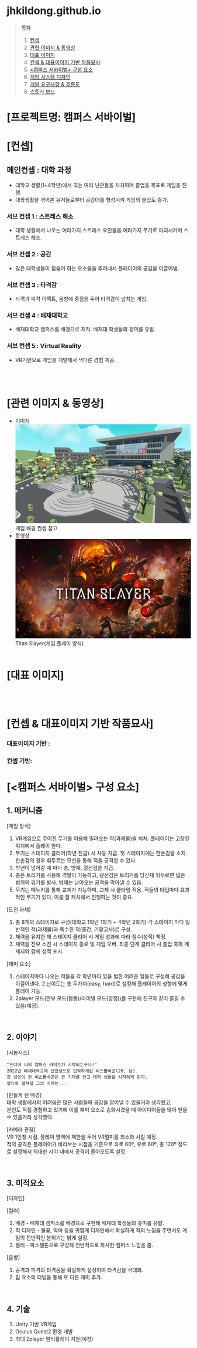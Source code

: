 # jhkildong.github.io

> __목차__
> 1. [컨셉](#concept)
> 2.	[관련 이미지 & 동영상](#img_avi)
> 3. [대표 이미지](#concept_art)
> 4. [컨셉 & 대표이미지 기반 작품묘사](#description)
> 5. [<캠퍼스 서바이벌> 구성 요소](#component)
> 6. [게임 시스템 디자인](#sys_design)
> 7. [개발 요구사항 & 흐름도](#requirements_flowchart)
> 8. [스토리 보드](#story_board)

# [프로젝트명: 캠퍼스 서바이벌]<a name = "project">

# [컨셉]<a name = "concept">

## 메인컨셉 : 대학 과정

- 대학교 생활(1~4학년)에서 겪는 여러 난관들을 처치하며 졸업을 목표로 게임을 진행.
- 대학생활을 겪어본 유저들로부터 공감대를 형성시켜 게임의 몰입도 증가.

### 서브 컨셉 1 : 스트레스 해소

- 대학 생활에서 나오는 여러가지 스트레스 요인들을 여러가지 무기로 파괴시키며 스트레스 해소.

### 서브 컨셉 2 : 공감

- 많은 대학생들이 힘들어 하는 요소들을 추려내서 플레이어의 공감을 이끌어냄.

### 서브 컨셉 3 : 타격감

- 타격과 피격 이펙트, 음향에 중점을 두어 타격감이 넘치는 게임.

### 서브 컨셉 4 : 배재대학교

- 배재대학교 캠퍼스를 배경으로 제작. 배재대 학생들의 흥미를 유발.

### 서브 컨셉 5 : Virtual Reality

- VR기반으로 게임을 개발해서 색다른 경험 제공.

<br><br>

# [관련 이미지 & 동영상]<a name = "img_avi">

- 이미지  
  <img src="./img/KU.png">
  <br>게임 배경 컨셉 참고
- 동영상
  <br>[![Titan Slayer](./img/TitanSlayer.png)](https://www.youtube.com/watch?v=2u_eTJbBGb0)
  <br>Titan Slayer(게임 플레이 방식)
<br><br>

# [대표 이미지]<a name = "concept_art">

<br><br>

# [컨셉 & 대표이미지 기반 작품묘사]<a name = "description">

### 대표이미지 기반 :

### 컨셉 기반:

# [<캠퍼스 서바이벌> 구성 요소]<a name = "component">

## 1. 메커니즘
[게임 방식]
1. VR게임으로 주어진 무기를 이용해 밀려오는 적(과제물)을 처치. 플레이어는 고정된 위치에서 플레이 한다.
2. 무기는 스테이지 클리어(학년 진급) 시 차등 지급. 첫 스테이지에는 한손검을 소지. 한손검의 경우 휘두르는 모션을 통해 적을 공격할 수 있다.
3. 학년이 넘어갈 때 마다 총, 방패, 광선검을 지급. 
4. 총은 트리거를 사용해 격발이 가능하고, 광선검은 트리거를 당긴채 휘두르면 넓은 범위의 검기를 발사. 방패는 날아오는 공격을 막아낼 수 있음.
5. 무기는 메뉴키를 통해 교체가 가능하며, 교체 시 쿨타임 적용. 적들의 타입마다 효과적인 무기가 있다. 이를 잘 캐치해서 진행하는 것이 중요.

[도전 과제]

1. 총 8개의 스테이지로 구성(대학교 1학년 1학기 ~ 4학년 2학기) 각 스테이지 마다 일반적인 적(과제물)과 특수한 적(중간, 기말고사)로 구성.
2. 체력을 유지한 채 스테이지 클리어 시 게임 성과에 따라 점수(성적) 책정.
2. 체력을 전부 소진 시 스테이지 종료 및 게임 오버. 최종 단계 클리어 시 졸업 축하 메세지와 함께 성적 표시.

[재미 요소]

1. 스테이지마다 나오는 적들을 각 학년마다 있을 법한 어려운 일들로 구성해 공감을 이끌어낸다.
2.난이도는 총 두가지(easy, hard)로 설정해 플레이어의 성향에 맞게 플레이 가능.
3. 2player 모드(깐부 모드(협동)/라이벌 모드(경쟁))를 구현해 친구와 같이 즐길 수 있음(예정).

<br>

## 2. 이야기

[시놉시스]
```
"드디어 나의 캠퍼스 라이프가 시작되는구나!"
2022년 배재대학교에 신입생으로 입학하게된 씨스뿜바군(20, 남).
갓 성인이 된 씨스뿜바군은 큰 기대를 안고 대학 생활을 시작하게 된다.
앞으로 펼쳐질 그의 미래는...
```

[만들게 된 배경]  
  대학 생활에서의 어려움은 많은 사람들의 공감을 얻어낼 수 있을거라 생각했고,<br>
  본인도 직접 경험하고 있기에 이를 재미 요소로 승화시켰을 때 아이디어들을 많이 얻을 수 있을거라 생각했다.

[카메라 관점]  
  VR 1인칭 시점. 플레이 영역에 제한을 두어 VR멀미를 최소화 시킬 예정.<br>
  적의 공격은 플레이어가 바라보는 시점을 기준으로 좌로 60º, 우로 60º, 총 120º 정도로 설정해서 최대한 시야 내에서 공격이 들어오도록 설정.

<br>

## 3. 미적요소

[디자인]

[컬러]  
1. 배경 - 배재대 캠퍼스를 배경으로 구현해 배재대 학생들의 흥미를 유발.
2. 적 디자인 - 불꽃, 악마 등을 귀엽게 디자인해서 확실하게 적의 느낌을 주면서도 게임의 전반적인 분위기는 밝게 설정.
3. 컬러 - 파스텔톤으로 구성해 전반적으로 화사한 캠퍼스 느낌을 줌.

[음향]  
1. 공격과 피격의 타격음을 확실하게 설정하여 타격감을 극대화.
2. 밈 요소의 더빙을 통해 또 다른 재미 추가.
<br>

## 4. 기술
1. Unity 기반 VR게임
2. Oculus Quest2 환경 개발
3. 최대 2player 멀티플레이 지원(예정)
